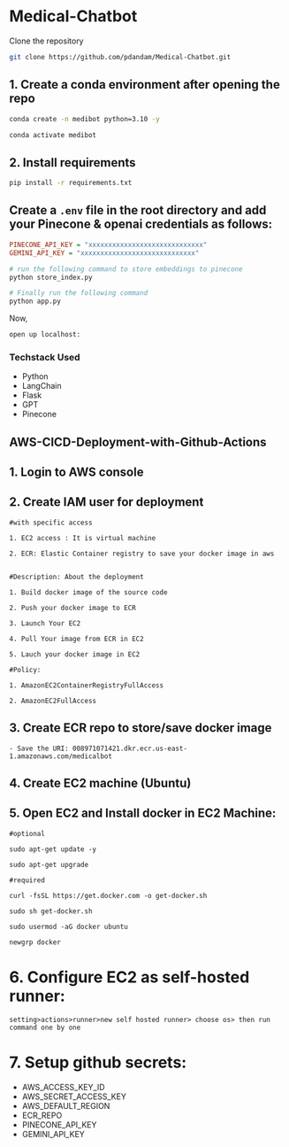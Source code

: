 # Medical-Chatbot

Clone the repository

```bash
git clone https://github.com/pdandam/Medical-Chatbot.git
```

## 1. Create a conda environment after opening the repo

```bash
conda create -n medibot python=3.10 -y
```

```bash
conda activate medibot
```

## 2. Install requirements

```bash
pip install -r requirements.txt
```

## Create a `.env` file in the root directory and add your Pinecone & openai credentials as follows:

```ini
PINECONE_API_KEY = "xxxxxxxxxxxxxxxxxxxxxxxxxxxxx"
GEMINI_API_KEY = "xxxxxxxxxxxxxxxxxxxxxxxxxxxxx"
```

```bash
# run the following command to store embeddings to pinecone
python store_index.py
```

```bash
# Finally run the following command
python app.py
```

Now,

```bash
open up localhost:
```

### Techstack Used

- Python
- LangChain
- Flask
- GPT
- Pinecone

## AWS-CICD-Deployment-with-Github-Actions

## 1. Login to AWS console

## 2. Create IAM user for deployment

	#with specific access
    
	1. EC2 access : It is virtual machine

	2. ECR: Elastic Container registry to save your docker image in aws


	#Description: About the deployment

	1. Build docker image of the source code

	2. Push your docker image to ECR

	3. Launch Your EC2 

	4. Pull Your image from ECR in EC2

	5. Lauch your docker image in EC2

	#Policy:

	1. AmazonEC2ContainerRegistryFullAccess

	2. AmazonEC2FullAccess

	
## 3. Create ECR repo to store/save docker image
    - Save the URI: 008971071421.dkr.ecr.us-east-1.amazonaws.com/medicalbot

	
## 4. Create EC2 machine (Ubuntu) 

## 5. Open EC2 and Install docker in EC2 Machine:
	
	
	#optional

	sudo apt-get update -y

	sudo apt-get upgrade
	
	#required

	curl -fsSL https://get.docker.com -o get-docker.sh

	sudo sh get-docker.sh

	sudo usermod -aG docker ubuntu

	newgrp docker
	
# 6. Configure EC2 as self-hosted runner:
    setting>actions>runner>new self hosted runner> choose os> then run command one by one


# 7. Setup github secrets:

   - AWS_ACCESS_KEY_ID
   - AWS_SECRET_ACCESS_KEY
   - AWS_DEFAULT_REGION
   - ECR_REPO
   - PINECONE_API_KEY
   - GEMINI_API_KEY